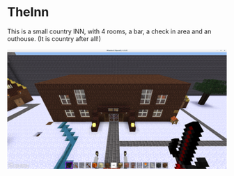 # TheInn
This is a small country INN, with 4 rooms, a bar, a check in area and an outhouse. (It is country after all!)


![My image](screenshot.png)
